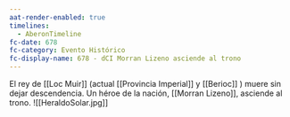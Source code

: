 ```yaml
---
aat-render-enabled: true
timelines:
  - AberonTimeline
fc-date: 678
fc-category: Evento Histórico
fc-display-name: 678 - dCI Morran Lizeno asciende al trono
---
```

El rey de [[Loc Muir]] (actual [[Provincia Imperial]]  y [[Berioc]] ) muere sin dejar descendencia. Un héroe de la nación, [[Morran Lizeno]], asciende al trono.
![[HeraldoSolar.jpg]]